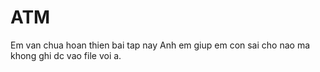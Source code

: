 # ATM
Em van chua hoan thien bai tap nay
Anh em giup em con sai cho nao ma khong ghi dc vao file voi a.
